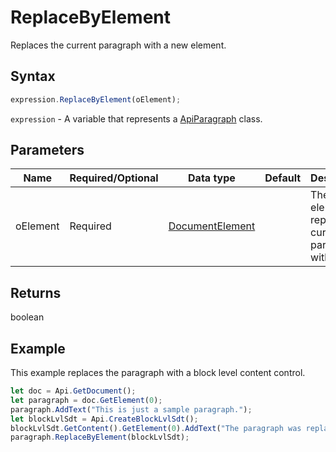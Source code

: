 # ReplaceByElement

Replaces the current paragraph with a new element.

## Syntax

```javascript
expression.ReplaceByElement(oElement);
```

`expression` - A variable that represents a [ApiParagraph](../ApiParagraph.md) class.

## Parameters

| **Name** | **Required/Optional** | **Data type** | **Default** | **Description** |
| ------------- | ------------- | ------------- | ------------- | ------------- |
| oElement | Required | [DocumentElement](../../Enumeration/documentElement.md) |  | The element to replace the current paragraph with. |

## Returns

boolean

## Example

This example replaces the paragraph with a block level content control.

```javascript
let doc = Api.GetDocument();
let paragraph = doc.GetElement(0);
paragraph.AddText("This is just a sample paragraph.");
let blockLvlSdt = Api.CreateBlockLvlSdt();
blockLvlSdt.GetContent().GetElement(0).AddText("The paragraph was replaced with the current content control.");
paragraph.ReplaceByElement(blockLvlSdt);
```
